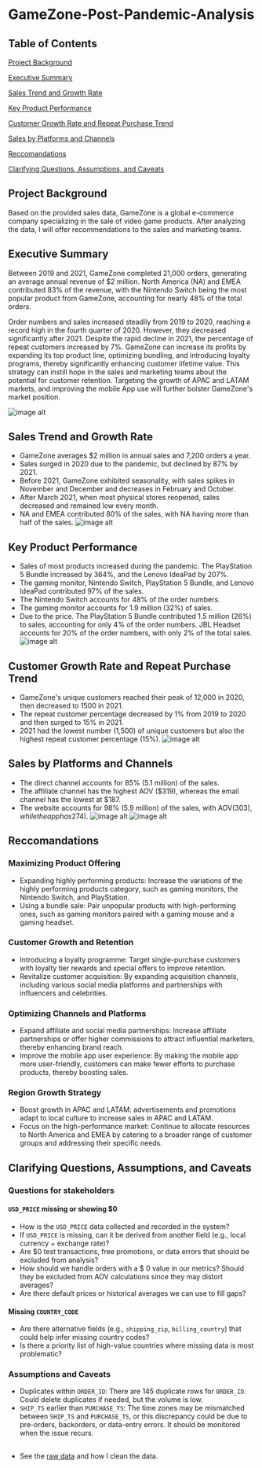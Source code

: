 # GameZone-Post-Pandemic-Analysis
## Table of Contents

[Project Background](https://github.com/chiyunchiang/GameZone-Post-Pandemic-Analysis/blob/main/README.md#project-background)

[Executive Summary](https://github.com/chiyunchiang/GameZone-Post-Pandemic-Analysis/blob/main/README.md#executive-summary)

[Sales Trend and Growth Rate](https://github.com/chiyunchiang/GameZone-Post-Pandemic-Analysis/blob/main/README.md#sales-trend-and-growth-rate)

[Key Product Performance](https://github.com/chiyunchiang/GameZone-Post-Pandemic-Analysis/blob/main/README.md#key-product-performance)

[Customer Growth Rate and Repeat Purchase Trend](https://github.com/chiyunchiang/GameZone-Post-Pandemic-Analysis/blob/main/README.md#customer-growth-rate-and-repeat-purchase-trend)

[Sales by Platforms and Channels](https://github.com/chiyunchiang/GameZone-Post-Pandemic-Analysis/blob/main/README.md#sales-by-platforms-and-channels)

[Reccomandations](https://github.com/chiyunchiang/GameZone-Post-Pandemic-Analysis/blob/main/README.md#reccomandations)

[Clarifying Questions, Assumptions, and Caveats](https://github.com/chiyunchiang/GameZone-Post-Pandemic-Analysis/blob/main/README.md#clarifying-questions-assumptions-and-caveats)


## Project Background
Based on the provided sales data, GameZone is a global e-commerce company specializing in the sale of video game products. After analyzing the data, I will offer recommendations to the sales and marketing teams.

## Executive Summary
Between 2019 and 2021, GameZone completed 21,000 orders, generating an average annual revenue of $2 million. North America (NA) and EMEA contributed 83% of the revenue, with the Nintendo Switch being the most popular product from GameZone, accounting for nearly 48% of the total orders.

Order numbers and sales increased steadily from 2019 to 2020, reaching a record high in the fourth quarter of 2020. However, they decreased significantly after 2021.
Despite the rapid decline in 2021, the percentage of repeat customers increased by 7%. GameZone can increase its profits by expanding its top product line, optimizing bundling, and introducing loyalty programs, thereby significantly enhancing customer lifetime value. This strategy can instill hope in the sales and marketing teams about the potential for customer retention. Targeting the growth of APAC and LATAM markets, and improving the mobile App use will further bolster GameZone's market position.

![image alt](https://github.com/chiyunchiang/GameZone-Post-Pandemic-Analysis/blob/cd4d7c741bc1006e69e389c66ca0638a1c9b79ec/QuickDBD-GameZone%20Orders.png)

## Sales Trend and Growth Rate
- GameZone averages $2 million in annual sales and  7,200 orders a year.
- Sales surged in 2020 due to the pandemic, but declined by 87% by 2021.
- Before 2021, GameZone exhibited seasonality, with sales spikes in November and December and decreases in February and October.
- After March 2021, when most physical stores reopened, sales decreased and remained low every month.
- NA and EMEA contributed 80% of the sales, with NA having more than half of the sales.
 ![image alt](https://github.com/chiyunchiang/GameZone-Post-Pandemic-Analysis/blob/28ba27d61202419bfc6b48e0c2208cf30e5e145c/Sales%20trend%20and%20grwoth%20rate.JPEG)
## Key Product Performance
- Sales of most products increased during the pandemic. The PlayStation 5 Bundle increased by 364%, and the Lenovo IdeaPad by 207%.
- The gaming monitor, Nintendo Switch, PlayStation 5 Bundle, and Lenovo IdeaPad contributed 97% of the sales.
- The Nintendo Switch accounts for 48% of the order numbers.
- The gaming monitor accounts for 1.9 million (32%) of sales.
- Due to the price. The PlayStation 5 Bundle contributed 1.5 million (26%) to sales, accounting for only 4% of the order numbers. JBL Headset accounts for 20% of the order numbers, with only 2% of the total sales.
  ![image alt](https://github.com/chiyunchiang/GameZone-Post-Pandemic-Analysis/blob/aa6c6e17f45e10f3db00404408ca4ae8098975ca/product%20performance.png)
## Customer Growth Rate and Repeat Purchase Trend
- GameZone's unique customers reached their peak of 12,000 in 2020, then decreased to 1500 in 2021.
- The repeat customer percentage decreased by 1% from 2019 to 2020 and then surged to 15% in 2021.
- 2021 had the lowest number (1,500) of unique customers but also the highest repeat customer percentage (15%).
  ![image alt](https://github.com/chiyunchiang/GameZone-Post-Pandemic-Analysis/blob/28ba27d61202419bfc6b48e0c2208cf30e5e145c/unique%20customers.png)
## Sales by Platforms and Channels
- The direct channel accounts for 85% (5.1 million) of the sales.
- The affiliate channel has the highest AOV ($319), whereas the email channel has the lowest at $187.
- The website accounts for 98% (5.9 million) of the sales, with AOV($303), while the app has 2% of total sales and AOV($74).
  ![image alt](https://github.com/chiyunchiang/GameZone-Post-Pandemic-Analysis/blob/28ba27d61202419bfc6b48e0c2208cf30e5e145c/Marketing%20channels.png)
 ![image alt](https://github.com/chiyunchiang/GameZone-Post-Pandemic-Analysis/blob/28ba27d61202419bfc6b48e0c2208cf30e5e145c/purchase%20platform.png)
## Reccomandations
### Maximizing Product Offering
- Expanding highly performing products: Increase the variations of the highly performing products category, such as gaming monitors, the Nintendo Switch, and PlayStation.
- Using a bundle sale: Pair unpopular products with high-performing ones, such as gaming monitors paired with a gaming mouse and a gaming headset.
### Customer Growth and Retention
- Introducing a loyalty programme: Target single-purchase customers with loyalty tier rewards and special offers to improve retention.
- Revitalize customer acquisition: By expanding acquisition channels, including various social media platforms and partnerships with influencers and celebrities.
### Optimizing Channels and Platforms
- Expand affiliate and social media partnerships: Increase affiliate partnerships or offer higher commissions to attract influential marketers, thereby enhancing brand reach.
- Improve the mobile app user experience: By making the mobile app more user-friendly, customers can make fewer efforts to purchase products, thereby boosting sales.
### Region Growth Strategy
- Boost growth in APAC and LATAM: advertisements and promotions adapt to local culture to increase sales in APAC and LATAM.
- Focus on the high-performance market: Continue to allocate resources to North America and EMEA by catering to a broader range of customer groups and addressing their specific needs.
## Clarifying Questions, Assumptions, and Caveats
### Questions for stakeholders
#### `USD_PRICE` missing or showing $0
- How is the `USD_PRICE` data collected and recorded in the system?
- If `USD_PRICE` is missing, can it be derived from another field (e.g., local currency + exchange rate)?
- Are $0 test transactions, free promotions, or data errors that should be excluded from analysis?
- How should we handle orders with a $ 0 value in our metrics? Should they be excluded from AOV calculations since they may distort averages?
- Are there default prices or historical averages we can use to fill gaps?

#### Missing `COUNTRY_CODE`
- Are there alternative fields (e.g., `shipping_zip`, `billing_country`) that could help infer missing country codes?
- Is there a priority list of high-value countries where missing data is most problematic?
  
### Assumptions and Caveats
- Duplicates within `ORDER_ID`: There are 145 duplicate rows for `ORDER_ID`. Could delete duplicates if needed, but the volume is low.
- `SHIP_TS` earlier than `PURCHASE_TS`: The time zones may be mismatched between `SHIP_TS` and `PURCHASE_TS`, or this discrepancy could be due to pre-orders, backorders, or data-entry errors. It should be monitored when the issue recurs.
##
- See the [raw data](https://1drv.ms/x/c/f6c17b3dae452049/EUxIiE3x9AhGk9sIMOFVc0wBdbBC6wjh59JofJwQKzbYFw?e=P9La4W) and how I clean the data. 

